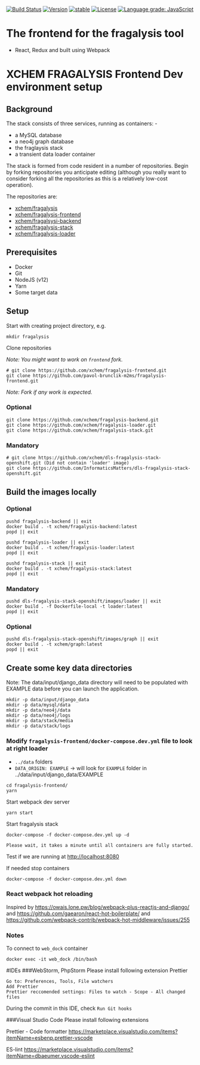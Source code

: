 [![Build Status](https://travis-ci.org/xchem/fragalysis-frontend.svg?branch=master)](https://travis-ci.org/xchem/fragalysis-frontend)
[![Version](http://img.shields.io/badge/version-0.1.0-blue.svg?style=flat)](https://github.com/xchem/fragalysis-frontend)
[![stable](http://badges.github.io/stability-badges/dist/stable.svg)](http://github.com/badges/stability-badges)
[![License](http://img.shields.io/badge/license-MIT-blue.svg?style=flat)](https://github.com/xchem/fragalysis-frontend/blob/master/LICENSE)
[![Language grade: JavaScript](https://img.shields.io/lgtm/grade/javascript/g/xchem/fragalysis-frontend.svg?logo=lgtm&logoWidth=18)](https://lgtm.com/projects/g/xchem/fragalysis-frontend/context:javascript)

# The frontend for the fragalysis tool

- React, Redux and built using Webpack

# XCHEM FRAGALYSIS Frontend Dev environment setup

## Background

The stack consists of three services, running as containers: -

- a MySQL database
- a neo4j graph database
- the fraglaysis stack
- a transient data loader container

The stack is formed from code resident in a number of repositories.
Begin by forking repositories you anticipate editing (although you really want
to consider forking all the repositories as this is a relatively low-cost
operation).

The repositories are:

- [xchem/fragalysis](https://github.com/xchem/fragalysis)
- [xchem/fragalysis-frontend](https://github.com/xchem/fragalysis-frontend)
- [xchem/fragalsysi-backend](https://github.com/xchem/fragalysis-backend)
- [xchem/fragalysis-stack](https://github.com/xchem/fragalysis-stack)
- [xchem/fragalysis-loader](https://github.com/xchem/fragalysis-loader)

## Prerequisites

- Docker
- Git
- NodeJS (v12)
- Yarn
- Some target data

## Setup

Start with creating project directory, e.g.

```
mkdir fragalysis
```

Clone repositories

_Note: You might want to work on `frontend` fork._

```
# git clone https://github.com/xchem/fragalysis-frontend.git
git clone https://github.com/pavol-brunclik-m2ms/fragalysis-frontend.git
```

_Note: Fork if any work is expected._

### Optional

```
git clone https://github.com/xchem/fragalysis-backend.git
git clone https://github.com/xchem/fragalysis-loader.git
git clone https://github.com/xchem/fragalysis-stack.git
```

### Mandatory

```
# git clone https://github.com/xchem/dls-fragalysis-stack-openshift.git (Did not contain 'loader' image)
git clone https://github.com/InformaticsMatters/dls-fragalysis-stack-openshift.git
```

## Build the images locally

### Optional

```
pushd fragalysis-backend || exit
docker build . -t xchem/fragalysis-backend:latest
popd || exit

pushd fragalysis-loader || exit
docker build . -t xchem/fragalysis-loader:latest
popd || exit

pushd fragalysis-stack || exit
docker build . -t xchem/fragalysis-stack:latest
popd || exit
```

### Mandatory

```
pushd dls-fragalysis-stack-openshift/images/loader || exit
docker build . -f Dockerfile-local -t loader:latest
popd || exit
```

### Optional

```
pushd dls-fragalysis-stack-openshift/images/graph || exit
docker build . -t xchem/graph:latest
popd || exit
```

## Create some key data directories

Note: The data/input/django_data directory will need to be populated with EXAMPLE data before you can launch the application.

```
mkdir -p data/input/django_data
mkdir -p data/mysql/data
mkdir -p data/neo4j/data
mkdir -p data/neo4j/logs
mkdir -p data/stack/media
mkdir -p data/stack/logs
```

### Modify `fragalysis-frontend/docker-compose.dev.yml` file to look at right loader

- `../data` folders
- `DATA_ORIGIN: EXAMPLE` -> will look for `EXAMPLE` folder in ../data/input/django_data/EXAMPLE

```
cd fragalysis-frontend/
yarn
```

Start webpack dev server

```
yarn start
```

Start fragalysis stack

```
docker-compose -f docker-compose.dev.yml up -d
```

`Please wait, it takes a minute until all containers are fully started.`

Test if we are running at [http://localhost:8080](http://localhost:8080)

If needed stop containers

```
docker-compose -f docker-compose.dev.yml down
```

### React webpack hot reloading

Inspired by https://owais.lone.pw/blog/webpack-plus-reactjs-and-django/ and https://github.com/gaearon/react-hot-boilerplate/ and https://github.com/webpack-contrib/webpack-hot-middleware/issues/255

### Notes

To connect to `web_dock` container

```
docker exec -it web_dock /bin/bash
```

#IDEs
###WebStorm, PhpStorm
Please install following extension Prettier
```
Go to: Preferences, Tools, File watchers
Add Prettier
Prettier reccomended settings: Files to watch - Scope - All changed files
```
During the commit in this IDE, check `Run Git hooks`

###Visual Studio Code
Please install following extensions

Prettier - Code formatter https://marketplace.visualstudio.com/items?itemName=esbenp.prettier-vscode

ES-lint https://marketplace.visualstudio.com/items?itemName=dbaeumer.vscode-eslint
